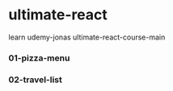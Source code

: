 # ultimate-react

learn udemy-jonas ultimate-react-course-main

### 01-pizza-menu
### 02-travel-list